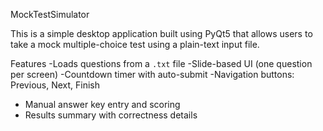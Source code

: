  MockTestSimulator

 This is a simple desktop application built using PyQt5 that allows users to take a mock multiple-choice test using a plain-text input file. 

 Features
  -Loads questions from a `.txt` file
  -Slide-based UI (one question per screen)
  -Countdown timer with auto-submit
  -Navigation buttons: Previous, Next, Finish
  - Manual answer key entry and scoring
  - Results summary with correctness details
